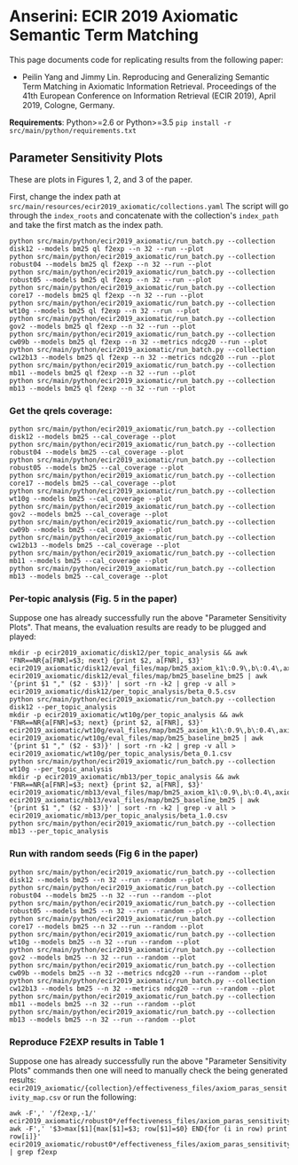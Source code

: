 # Anserini: ECIR 2019 Axiomatic Semantic Term Matching

This page documents code for replicating results from the following paper:

+ Peilin Yang and Jimmy Lin. Reproducing and Generalizing Semantic Term Matching in Axiomatic Information Retrieval. Proceedings of the 41th European Conference on Information Retrieval (ECIR 2019), April 2019, Cologne, Germany.

**Requirements**: Python>=2.6 or Python>=3.5 `pip install -r src/main/python/requirements.txt`

## Parameter Sensitivity Plots

These are plots in Figures 1, 2, and 3 of the paper.

First, change the index path at `src/main/resources/ecir2019_axiomatic/collections.yaml`
The script will go through the `index_roots` and concatenate with the collection's `index_path` and take the first match as the index path.

```
python src/main/python/ecir2019_axiomatic/run_batch.py --collection disk12 --models bm25 ql f2exp --n 32 --run --plot
python src/main/python/ecir2019_axiomatic/run_batch.py --collection robust04 --models bm25 ql f2exp --n 32 --run --plot
python src/main/python/ecir2019_axiomatic/run_batch.py --collection robust05 --models bm25 ql f2exp --n 32 --run --plot
python src/main/python/ecir2019_axiomatic/run_batch.py --collection core17 --models bm25 ql f2exp --n 32 --run --plot
python src/main/python/ecir2019_axiomatic/run_batch.py --collection wt10g --models bm25 ql f2exp --n 32 --run --plot
python src/main/python/ecir2019_axiomatic/run_batch.py --collection gov2 --models bm25 ql f2exp --n 32 --run --plot
python src/main/python/ecir2019_axiomatic/run_batch.py --collection cw09b --models bm25 ql f2exp --n 32 --metrics ndcg20 --run --plot
python src/main/python/ecir2019_axiomatic/run_batch.py --collection cw12b13 --models bm25 ql f2exp --n 32 --metrics ndcg20 --run --plot
python src/main/python/ecir2019_axiomatic/run_batch.py --collection mb11 --models bm25 ql f2exp --n 32 --run --plot
python src/main/python/ecir2019_axiomatic/run_batch.py --collection mb13 --models bm25 ql f2exp --n 32 --run --plot
```

### Get the qrels coverage:

```
python src/main/python/ecir2019_axiomatic/run_batch.py --collection disk12 --models bm25 --cal_coverage --plot
python src/main/python/ecir2019_axiomatic/run_batch.py --collection robust04 --models bm25 --cal_coverage --plot
python src/main/python/ecir2019_axiomatic/run_batch.py --collection robust05 --models bm25 --cal_coverage --plot
python src/main/python/ecir2019_axiomatic/run_batch.py --collection core17 --models bm25 --cal_coverage --plot
python src/main/python/ecir2019_axiomatic/run_batch.py --collection wt10g --models bm25 --cal_coverage --plot
python src/main/python/ecir2019_axiomatic/run_batch.py --collection gov2 --models bm25 --cal_coverage --plot
python src/main/python/ecir2019_axiomatic/run_batch.py --collection cw09b --models bm25 --cal_coverage --plot
python src/main/python/ecir2019_axiomatic/run_batch.py --collection cw12b13 --models bm25 --cal_coverage --plot
python src/main/python/ecir2019_axiomatic/run_batch.py --collection mb11 --models bm25 --cal_coverage --plot
python src/main/python/ecir2019_axiomatic/run_batch.py --collection mb13 --models bm25 --cal_coverage --plot
```

### Per-topic analysis (Fig. 5 in the paper)
Suppose one has already successfully run the above "Parameter Sensitivity Plots".
That means, the evaluation results are ready to be plugged and played:
```
mkdir -p ecir2019_axiomatic/disk12/per_topic_analysis && awk 'FNR==NR{a[FNR]=$3; next} {print $2, a[FNR], $3}' ecir2019_axiomatic/disk12/eval_files/map/bm25_axiom_k1\:0.9\,b\:0.4\,axiom.r\:20\,axiom.n\:30\,axiom.beta\:0.50\,axiom.top\:20 ecir2019_axiomatic/disk12/eval_files/map/bm25_baseline_bm25 | awk '{print $1 "," ($2 - $3)}' | sort -rn -k2 | grep -v all > ecir2019_axiomatic/disk12/per_topic_analysis/beta_0.5.csv
python src/main/python/ecir2019_axiomatic/run_batch.py --collection disk12 --per_topic_analysis
mkdir -p ecir2019_axiomatic/wt10g/per_topic_analysis && awk 'FNR==NR{a[FNR]=$3; next} {print $2, a[FNR], $3}' ecir2019_axiomatic/wt10g/eval_files/map/bm25_axiom_k1\:0.9\,b\:0.4\,axiom.r\:20\,axiom.n\:30\,axiom.beta\:0.10\,axiom.top\:20 ecir2019_axiomatic/wt10g/eval_files/map/bm25_baseline_bm25 | awk '{print $1 "," ($2 - $3)}' | sort -rn -k2 | grep -v all > ecir2019_axiomatic/wt10g/per_topic_analysis/beta_0.1.csv
python src/main/python/ecir2019_axiomatic/run_batch.py --collection wt10g --per_topic_analysis
mkdir -p ecir2019_axiomatic/mb13/per_topic_analysis && awk 'FNR==NR{a[FNR]=$3; next} {print $2, a[FNR], $3}' ecir2019_axiomatic/mb13/eval_files/map/bm25_axiom_k1\:0.9\,b\:0.4\,axiom.r\:20\,axiom.n\:30\,axiom.beta\:1.00\,axiom.top\:20 ecir2019_axiomatic/mb13/eval_files/map/bm25_baseline_bm25 | awk '{print $1 "," ($2 - $3)}' | sort -rn -k2 | grep -v all > ecir2019_axiomatic/mb13/per_topic_analysis/beta_1.0.csv
python src/main/python/ecir2019_axiomatic/run_batch.py --collection mb13 --per_topic_analysis
```


### Run with random seeds (Fig 6 in the paper)

```
python src/main/python/ecir2019_axiomatic/run_batch.py --collection disk12 --models bm25 --n 32 --run --random --plot
python src/main/python/ecir2019_axiomatic/run_batch.py --collection robust04 --models bm25 --n 32 --run --random --plot
python src/main/python/ecir2019_axiomatic/run_batch.py --collection robust05 --models bm25 --n 32 --run --random --plot
python src/main/python/ecir2019_axiomatic/run_batch.py --collection core17 --models bm25 --n 32 --run --random --plot
python src/main/python/ecir2019_axiomatic/run_batch.py --collection wt10g --models bm25 --n 32 --run --random --plot
python src/main/python/ecir2019_axiomatic/run_batch.py --collection gov2 --models bm25 --n 32 --run --random --plot
python src/main/python/ecir2019_axiomatic/run_batch.py --collection cw09b --models bm25 --n 32 --metrics ndcg20 --run --random --plot
python src/main/python/ecir2019_axiomatic/run_batch.py --collection cw12b13 --models bm25 --n 32 --metrics ndcg20 --run --random --plot
python src/main/python/ecir2019_axiomatic/run_batch.py --collection mb11 --models bm25 --n 32 --run --random --plot
python src/main/python/ecir2019_axiomatic/run_batch.py --collection mb13 --models bm25 --n 32 --run --random --plot
```


### Reproduce F2EXP results in Table 1

Suppose one has already successfully run the above "Parameter Sensitivity Plots" commands then
one will need to manually check the being generated results: `ecir2019_axiomatic/{collection}/effectiveness_files/axiom_paras_sensitivity_map.csv` or run the following:
```
awk -F',' '/f2exp,-1/' ecir2019_axiomatic/robust0*/effectiveness_files/axiom_paras_sensitivity_map.csv
awk -F',' '$3>max[$1]{max[$1]=$3; row[$1]=$0} END{for (i in row) print row[i]}' ecir2019_axiomatic/robust0*/effectiveness_files/axiom_paras_sensitivity_map.csv | grep f2exp
```
